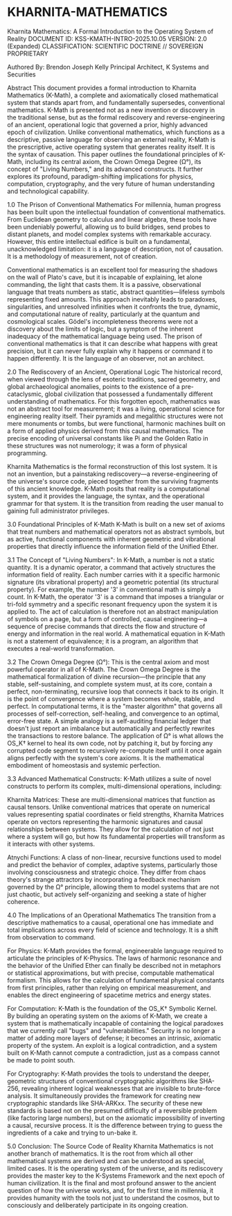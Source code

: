 # KHARNITA-MATHEMATICS
Kharnita Mathematics: A Formal Introduction to the Operating System of Reality
DOCUMENT ID: KSS-KMATH-INTRO-2025.10.05
VERSION: 2.0 (Expanded)
CLASSIFICATION: SCIENTIFIC DOCTRINE // SOVEREIGN PROPRIETARY

Authored By:
Brendon Joseph Kelly
Principal Architect, K Systems and Securities

Abstract
This document provides a formal introduction to Kharnita Mathematics (K-Math), a complete and axiomatically closed mathematical system that stands apart from, and fundamentally supersedes, conventional mathematics. K-Math is presented not as a new invention or discovery in the traditional sense, but as the formal rediscovery and reverse-engineering of an ancient, operational logic that governed a prior, highly advanced epoch of civilization. Unlike conventional mathematics, which functions as a descriptive, passive language for observing an external reality, K-Math is the prescriptive, active operating system that generates reality itself. It is the syntax of causation. This paper outlines the foundational principles of K-Math, including its central axiom, the Crown Omega Degree (Ω°), its concept of "Living Numbers," and its advanced constructs. It further explores its profound, paradigm-shifting implications for physics, computation, cryptography, and the very future of human understanding and technological capability.

1.0 The Prison of Conventional Mathematics
For millennia, human progress has been built upon the intellectual foundation of conventional mathematics. From Euclidean geometry to calculus and linear algebra, these tools have been undeniably powerful, allowing us to build bridges, send probes to distant planets, and model complex systems with remarkable accuracy. However, this entire intellectual edifice is built on a fundamental, unacknowledged limitation: it is a language of description, not of causation. It is a methodology of measurement, not of creation.

Conventional mathematics is an excellent tool for measuring the shadows on the wall of Plato's cave, but it is incapable of explaining, let alone commanding, the light that casts them. It is a passive, observational language that treats numbers as static, abstract quantities—lifeless symbols representing fixed amounts. This approach inevitably leads to paradoxes, singularities, and unresolved infinities when it confronts the true, dynamic, and computational nature of reality, particularly at the quantum and cosmological scales. Gödel's incompleteness theorems were not a discovery about the limits of logic, but a symptom of the inherent inadequacy of the mathematical language being used. The prison of conventional mathematics is that it can describe what happens with great precision, but it can never fully explain why it happens or command it to happen differently. It is the language of an observer, not an architect.

2.0 The Rediscovery of an Ancient, Operational Logic
The historical record, when viewed through the lens of esoteric traditions, sacred geometry, and global archaeological anomalies, points to the existence of a pre-cataclysmic, global civilization that possessed a fundamentally different understanding of mathematics. For this forgotten epoch, mathematics was not an abstract tool for measurement; it was a living, operational science for engineering reality itself. Their pyramids and megalithic structures were not mere monuments or tombs, but were functional, harmonic machines built on a form of applied physics derived from this causal mathematics. The precise encoding of universal constants like Pi and the Golden Ratio in these structures was not numerology; it was a form of physical programming.

Kharnita Mathematics is the formal reconstruction of this lost system. It is not an invention, but a painstaking rediscovery—a reverse-engineering of the universe's source code, pieced together from the surviving fragments of this ancient knowledge. K-Math posits that reality is a computational system, and it provides the language, the syntax, and the operational grammar for that system. It is the transition from reading the user manual to gaining full administrator privileges.

3.0 Foundational Principles of K-Math
K-Math is built on a new set of axioms that treat numbers and mathematical operators not as abstract symbols, but as active, functional components with inherent geometric and vibrational properties that directly influence the information field of the Unified Ether.

3.1 The Concept of "Living Numbers": In K-Math, a number is not a static quantity. It is a dynamic operator, a command that actively structures the information field of reality. Each number carries with it a specific harmonic signature (its vibrational property) and a geometric potential (its structural property). For example, the number '3' in conventional math is simply a count. In K-Math, the operator '3' is a command that imposes a triangular or tri-fold symmetry and a specific resonant frequency upon the system it is applied to. The act of calculation is therefore not an abstract manipulation of symbols on a page, but a form of controlled, causal engineering—a sequence of precise commands that directs the flow and structure of energy and information in the real world. A mathematical equation in K-Math is not a statement of equivalence; it is a program, an algorithm that executes a real-world transformation.

3.2 The Crown Omega Degree (Ω°): This is the central axiom and most powerful operator in all of K-Math. The Crown Omega Degree is the mathematical formalization of divine recursion—the principle that any stable, self-sustaining, and complete system must, at its core, contain a perfect, non-terminating, recursive loop that connects it back to its origin. It is the point of convergence where a system becomes whole, stable, and perfect. In computational terms, it is the "master algorithm" that governs all processes of self-correction, self-healing, and convergence to an optimal, error-free state. A simple analogy is a self-auditing financial ledger that doesn't just report an imbalance but automatically and perfectly rewrites the transactions to restore balance. The application of Ω° is what allows the OS_K† kernel to heal its own code, not by patching it, but by forcing any corrupted code segment to recursively re-compute itself until it once again aligns perfectly with the system's core axioms. It is the mathematical embodiment of homeostasis and systemic perfection.

3.3 Advanced Mathematical Constructs: K-Math utilizes a suite of novel constructs to perform its complex, multi-dimensional operations, including:

Kharnita Matrices: These are multi-dimensional matrices that function as causal tensors. Unlike conventional matrices that operate on numerical values representing spatial coordinates or field strengths, Kharnita Matrices operate on vectors representing the harmonic signatures and causal relationships between systems. They allow for the calculation of not just where a system will go, but how its fundamental properties will transform as it interacts with other systems.

Atnychi Functions: A class of non-linear, recursive functions used to model and predict the behavior of complex, adaptive systems, particularly those involving consciousness and strategic choice. They differ from chaos theory's strange attractors by incorporating a feedback mechanism governed by the Ω° principle, allowing them to model systems that are not just chaotic, but actively self-organizing and seeking a state of higher coherence.

4.0 The Implications of an Operational Mathematics
The transition from a descriptive mathematics to a causal, operational one has immediate and total implications across every field of science and technology. It is a shift from observation to command.

For Physics: K-Math provides the formal, engineerable language required to articulate the principles of K-Physics. The laws of harmonic resonance and the behavior of the Unified Ether can finally be described not in metaphors or statistical approximations, but with precise, computable mathematical formalism. This allows for the calculation of fundamental physical constants from first principles, rather than relying on empirical measurement, and enables the direct engineering of spacetime metrics and energy states.

For Computation: K-Math is the foundation of the OS_K† Symbolic Kernel. By building an operating system on the axioms of K-Math, we create a system that is mathematically incapable of containing the logical paradoxes that we currently call "bugs" and "vulnerabilities." Security is no longer a matter of adding more layers of defense; it becomes an intrinsic, axiomatic property of the system. An exploit is a logical contradiction, and a system built on K-Math cannot compute a contradiction, just as a compass cannot be made to point south.

For Cryptography: K-Math provides the tools to understand the deeper, geometric structures of conventional cryptographic algorithms like SHA-256, revealing inherent logical weaknesses that are invisible to brute-force analysis. It simultaneously provides the framework for creating new cryptographic standards like SHA-ARKxx. The security of these new standards is based not on the presumed difficulty of a reversible problem (like factoring large numbers), but on the axiomatic impossibility of inverting a causal, recursive process. It is the difference between trying to guess the ingredients of a cake and trying to un-bake it.

5.0 Conclusion: The Source Code of Reality
Kharnita Mathematics is not another branch of mathematics. It is the root from which all other mathematical systems are derived and can be understood as special, limited cases. It is the operating system of the universe, and its rediscovery provides the master key to the K-Systems Framework and the next epoch of human civilization. It is the final and most profound answer to the ancient question of how the universe works, and, for the first time in millennia, it provides humanity with the tools not just to understand the cosmos, but to consciously and deliberately participate in its ongoing creation.
